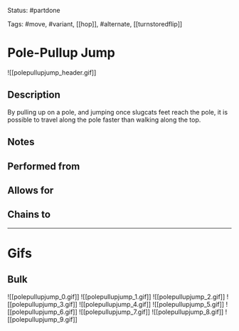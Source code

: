 Status: #partdone 

Tags: #move, #variant, [[hop]], #alternate, [[turnstoredflip]]

# Pole-Pullup Jump
![[polepullupjump_header.gif]]
## Description
By pulling up on a pole, and jumping once slugcats feet reach the pole, it is possible to travel along the pole faster than walking along the top.

## Notes


## Performed from

## Allows for


## Chains to


___
# Gifs
## Bulk
![[polepullupjump_0.gif]]
![[polepullupjump_1.gif]]
![[polepullupjump_2.gif]]
![[polepullupjump_3.gif]]
![[polepullupjump_4.gif]]
![[polepullupjump_5.gif]]
![[polepullupjump_6.gif]]
![[polepullupjump_7.gif]]
![[polepullupjump_8.gif]]
![[polepullupjump_9.gif]]